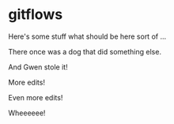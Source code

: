 # gitflows

Here's some stuff what should be here sort of ...

There once was a dog that did something else.

And Gwen stole it!

More edits!


Even more edits!


Wheeeeee!
